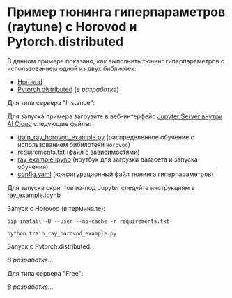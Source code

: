 # Пример тюнинга гиперпараметров (raytune) с Horovod и Pytorch.distributed

 В данном примере показано, как выполнить тюнинг гиперпараметров с использованием одной из двух библиотек:
 * [Horovod](https://github.com/horovod/horovod)
 * [Pytorch.distributed](https://pytorch.org/tutorials/intermediate/dist_tuto.html) (*в разработке*)


 Для типа сервера "Instance":

 Для запуска примера загрузите в веб-интерфейс [Jupyter Server внутри AI Cloud](https://console.cloud.ru/projects/) следующие файлы:

 * [train_ray_horovod_example.py](train_ray_horovod_example.py) (распределенное обучение с использованием бибилотеки `Horovod`)
 * [requirements.txt](requirements.txt) (файл с зависимостями)
 * [ray_example.ipynb](ray_example.ipynb) (ноутбук для загрузки датасета и запуска обучения)
 * [config.yaml](config.yaml) (конфигурационный файл тюнинга гиперпараметров)
 
 Для запуска скриптов из-под Jupyter следуйте инструкциям в ray_example.ipynb
 
 Запуск с Horovod (в терминале):
 ```
pip install -U --user --no-cache -r requirements.txt

python train_ray_horovod_example.py
 ```
 Запуск с Pytorch.distributed:
 
 *В разработке...*
 
 Для типа сервера "Free":

 *В разработке...*